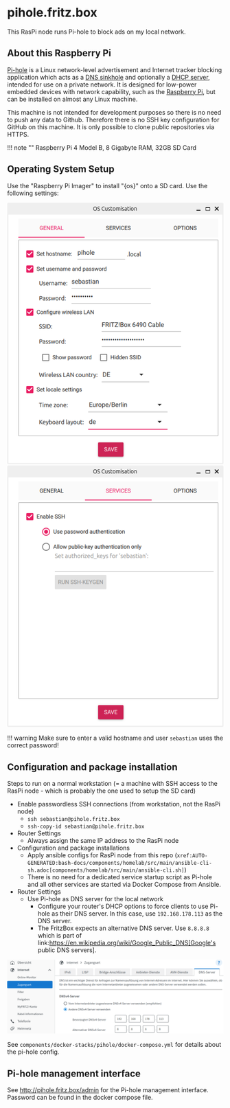 # pihole.fritz.box

This RasPi node runs Pi-hole to block ads on my local network.

## About this Raspberry Pi
[Pi-hole](https://docs.pi-hole.net) is a Linux network-level advertisement and Internet tracker blocking application which acts as a [DNS sinkhole](https://en.wikipedia.org/wiki/DNS_sinkhole) and optionally a [DHCP server](https://en.wikipedia.org/wiki/Dynamic_Host_Configuration_Protocol), intended for use on a private network. It is designed for low-power embedded devices with network capability, such as the [Raspberry Pi](https://en.wikipedia.org/wiki/Raspberry_Pi), but can be installed on almost any Linux machine.

This machine is not intended for development purposes so there is no need to push any data to Github. Therefore there is no SSH key configuration for GitHub on this machine. It is only possible to clone public repositories via HTTPS.

!!! note ""
    Raspberry Pi 4 Model B, 8 Gigabyte RAM, 32GB SD Card

## Operating System Setup
Use the "Raspberry Pi Imager" to install "{os}" onto a SD card. Use the following settings:

![protection-rule](../_assets/machines/pihole-fritz-box/setup-1.png)
![protection-rule](../_assets/machines/pihole-fritz-box/setup-2.png)

!!! warning
    Make sure to enter a valid hostname and user `sebastian` uses the correct password!

## Configuration and package installation
Steps to run on a normal workstation (= a machine with SSH access to the RasPi node - which is probably the one used to setup the SD card)

- Enable passwordless SSH connections (from workstation, not the RasPi node)
    - `ssh sebastian@pihole.fritz.box`
    - `ssh-copy-id sebastian@pihole.fritz.box`
- Router Settings
    - Always assign the same IP address to the RasPi node
- Configuration and package installations
    - Apply ansible configs for RasPi node from this repo (`xref:AUTO-GENERATED:bash-docs/components/homelab/src/main/ansible-cli-sh.adoc[components/homelab/src/main/ansible-cli.sh]`)
    - There is no need for a dedicated service startup script as Pi-hole and all other services are started via Docker Compose from Ansible.
- Router Settings
    - Use Pi-hole as DNS server for the local network
        - Configure your router's DHCP options to force clients to use Pi-hole as their DNS server. In this case, use `192.168.178.113` as the DNS server.
        - The FritzBox expects an alternative DNS server. Use `8.8.8.8` which is part of link:https://en.wikipedia.org/wiki/Google_Public_DNS[Google's public DNS servers].

![protection-rule](../_assets/machines/pihole-fritz-box/fritz-box-dns-setup.png)

See `components/docker-stacks/pihole/docker-compose.yml` for details about the pi-hole config.

## Pi-hole management interface
See http://pihole.fritz.box/admin for the Pi-hole management interface. Password can be found in the docker compose file.

